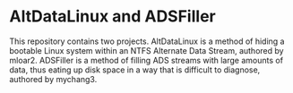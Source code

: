 AltDataLinux and ADSFiller
===

This repository contains two projects. AltDataLinux is a method of hiding a bootable Linux system
within an NTFS Alternate Data Stream, authored by mloar2. ADSFiller is a method of filling ADS
streams with large amounts of data, thus eating up disk space in a way that is difficult to
diagnose, authored by mychang3.
